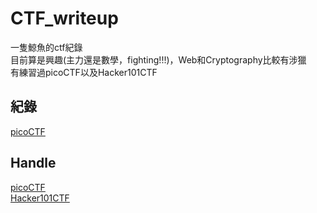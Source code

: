 # CTF_writeup
一隻鯨魚的ctf紀錄  
目前算是興趣(主力還是數學，fighting!!!)，Web和Cryptography比較有涉獵  
有練習過picoCTF以及Hacker101CTF  
## 紀錄
[picoCTF](picoCTF/README.md)
## Handle
[picoCTF](https://play.picoctf.org/users/Whale120)  
[Hacker101CTF](https://ctf.hacker101.com/groups/199779)  
